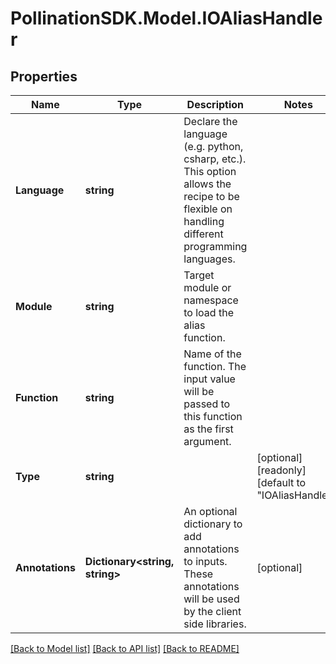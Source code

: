 
# PollinationSDK.Model.IOAliasHandler

## Properties

Name | Type | Description | Notes
------------ | ------------- | ------------- | -------------
**Language** | **string** | Declare the language (e.g. python, csharp, etc.). This option allows the recipe to be flexible on handling different programming languages. | 
**Module** | **string** | Target module or namespace to load the alias function. | 
**Function** | **string** | Name of the function. The input value will be passed to this function as the first argument. | 
**Type** | **string** |  | [optional] [readonly] [default to "IOAliasHandler"]
**Annotations** | **Dictionary&lt;string, string&gt;** | An optional dictionary to add annotations to inputs. These annotations will be used by the client side libraries. | [optional] 

[[Back to Model list]](../README.md#documentation-for-models)
[[Back to API list]](../README.md#documentation-for-api-endpoints)
[[Back to README]](../README.md)

